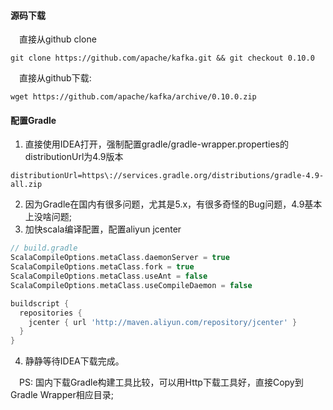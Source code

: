 #### 源码下载
&ensp;&ensp;直接从github clone
```shell
git clone https://github.com/apache/kafka.git && git checkout 0.10.0
```
&ensp;&ensp;直接从github下载:
```shell
wget https://github.com/apache/kafka/archive/0.10.0.zip
```

#### 配置Gradle
1. 直接使用IDEA打开，强制配置gradle/gradle-wrapper.properties的distributionUrl为4.9版本
```properties
distributionUrl=https\://services.gradle.org/distributions/gradle-4.9-all.zip
```
2. 因为Gradle在国内有很多问题，尤其是5.x，有很多奇怪的Bug问题，4.9基本上没啥问题;
3. 加快scala编译配置，配置aliyun jcenter
```Groovy
// build.gradle
ScalaCompileOptions.metaClass.daemonServer = true
ScalaCompileOptions.metaClass.fork = true
ScalaCompileOptions.metaClass.useAnt = false
ScalaCompileOptions.metaClass.useCompileDaemon = false

buildscript {
  repositories {
    jcenter { url 'http://maven.aliyun.com/repository/jcenter' }
  }
}

```

4. 静静等待IDEA下载完成。


&ensp;&ensp;PS: 国内下载Gradle构建工具比较，可以用Http下载工具好，直接Copy到Gradle Wrapper相应目录;